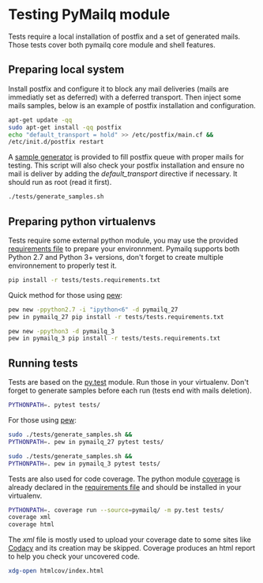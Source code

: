 # Testing PyMailq module

Tests require a local installation of postfix and a set of generated mails. Those tests cover both pymailq core module and shell features.

## Preparing local system

Install postfix and configure it to block any mail deliveries (mails are immediatly set as deferred) with a deferred transport. Then inject some mails samples, below is an example of postfix installation and configuration.

```sh
apt-get update -qq
sudo apt-get install -qq postfix
echo "default_transport = hold" >> /etc/postfix/main.cf &&
/etc/init.d/postfix restart
```

A [sample generator](https://github.com/outini/pymailq/blob/master/tests/generate_samples.sh) is provided to fill postfix queue with proper mails for testing. This script will also check your postfix installation and ensure no mail is deliver by adding the _default_transport_ directive if necessary. It should run as root (read it first).

```sh
./tests/generate_samples.sh
```

## Preparing python virtualenvs

Tests require some external python module, you may use the provided [requirements file](https://github.com/outini/pymailq/blob/master/tests/tests.requirements.txt) to prepare your environnment. Pymailq supports both Python 2.7 and Python 3+ versions, don't forget to create multiple environnement to properly test it.

```sh
pip install -r tests/tests.requirements.txt
```

Quick method for those using [pew](https://pypi.python.org/pypi/pew/):
```sh
pew new -ppython2.7 -i "ipython<6" -d pymailq_27
pew in pymailq_27 pip install -r tests/tests.requirements.txt
```
```sh
pew new -ppython3 -d pymailq_3
pew in pymailq_3 pip install -r tests/tests.requirements.txt
```

## Running tests

Tests are based on the [py.test](https://docs.pytest.org) module. Run those in your virtualenv. Don't forget to generate samples before each run (tests end with mails deletion).

```sh
PYTHONPATH=. pytest tests/
```

For those using [pew](https://pypi.python.org/pypi/pew/):

```sh
sudo ./tests/generate_samples.sh &&
PYTHONPATH=. pew in pymailq_27 pytest tests/
```
```sh
sudo ./tests/generate_samples.sh &&
PYTHONPATH=. pew in pymailq_3 pytest tests/
```

Tests are also used for code coverage. The python module [coverage](https://coverage.readthedocs.io) is already declared in the [requirements file](https://github.com/outini/pymailq/blob/master/tests/tests.requirements.txt) and should be installed in your virtualenv.

```sh
PYTHONPATH=. coverage run --source=pymailq/ -m py.test tests/
coverage xml
coverage html
```

The _xml_ file is mostly used to upload your coverage date to some sites like [Codacy](https://www.codacy.com) and its creation may be skipped. Coverage produces an html report to help you check your uncovered code.

```sh
xdg-open htmlcov/index.html
```

